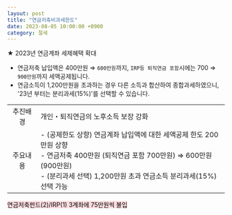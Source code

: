 ```yaml
---
layout: post
title: "연금저축비과세한도"
date: 2023-08-05 10:00:00 +0900
category: 절세
---
```


★ 2023년 연금계좌 세제혜택 확대 

- 연금저축 납입액은 400만원 ⇒ ``600만원``까지, ``IRP등 퇴직연금 포함``시에는 700 ⇒ ``900만원``까지 세액공제됩니다.
- 연금소득이 1,200만원을 초과하는 경우 다른 소득과 합산하여 종합과세하였으니, '23년 부터는 분리과세(15%)'를 선택할 수 있습니다.

| | | 
| :---: | :--- |
| 추진배경 | 개인・퇴직연금의 노후소득 보장 강화 |
| 주요내용 | - (공제한도 상향) 연금계좌 납입액에 대한 세액공제 한도 200만원 상향<br>- 연금저축 400만원 (퇴직연금 포함 700만원) ⇒ 600만원(900만원)<br>- (분리과세 선택) 1,200만원 초과 연금소득 분리과세(15%) 선택 가능 |

<mark style="background-color: #ffdce0">연금저축펀드(2)/IRP(1) 3계좌에 75만원씩 불입</mark>